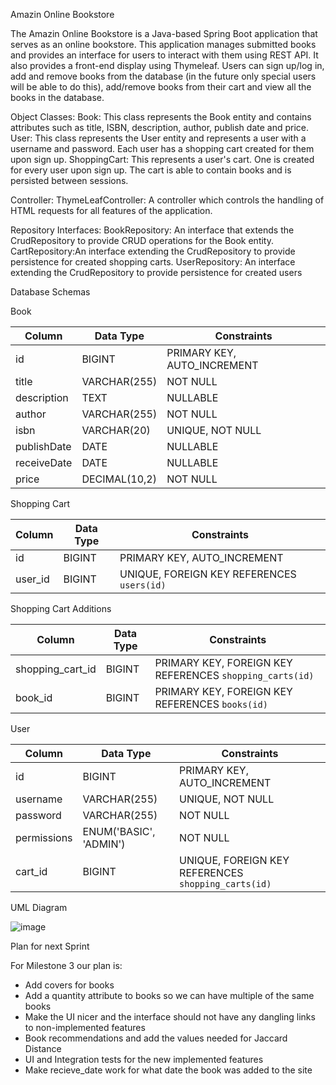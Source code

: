 Amazin Online Bookstore

The Amazin Online Bookstore is a Java-based Spring Boot application that serves as an online bookstore. This application manages submitted books and provides an interface for users to interact with them using REST API. It also provides a front-end display using Thymeleaf. Users can sign up/log in, add and remove books from the database (in the future only special users will be able to do this), add/remove books from their cart and view all the books in the database.

Object Classes:
Book: This class represents the Book entity and contains attributes such as title, ISBN, description, author, publish date and price.
User: This class represents the User entity and represents a user with a username and password. Each user has a shopping cart created for them upon sign up.
ShoppingCart: This represents a user's cart. One is created for every user upon sign up. The cart is able to contain books and is persisted between sessions.

Controller:
ThymeLeafController: A controller which controls the handling of HTML requests for all features of the application.

Repository Interfaces:
BookRepository: An interface that extends the CrudRepository to provide CRUD operations for the Book entity.
CartRepository:An interface extending the CrudRepository to provide persistence for created shopping carts.
UserRepository: An interface extending the CrudRepository to provide persistence for created users

Database Schemas 

Book

| Column       | Data Type        | Constraints                 |
|--------------|------------------|-----------------------------|
| id           | BIGINT           | PRIMARY KEY, AUTO_INCREMENT |
| title        | VARCHAR(255)     | NOT NULL                    |
| description  | TEXT             | NULLABLE                    |
| author       | VARCHAR(255)     | NOT NULL                    |
| isbn         | VARCHAR(20)      | UNIQUE, NOT NULL            |
| publishDate  | DATE             | NULLABLE                    |
| receiveDate  | DATE             | NULLABLE                    |
| price        | DECIMAL(10,2)    | NOT NULL                    |

Shopping Cart

| Column   | Data Type | Constraints                               |
|----------|-----------|-------------------------------------------|
| id       | BIGINT    | PRIMARY KEY, AUTO_INCREMENT               |
| user_id  | BIGINT    | UNIQUE, FOREIGN KEY REFERENCES `users(id)`|

Shopping Cart Additions

| Column             | Data Type | Constraints                                             |
|--------------------|-----------|---------------------------------------------------------|
| shopping_cart_id   | BIGINT    | PRIMARY KEY, FOREIGN KEY REFERENCES `shopping_carts(id)`|
| book_id            | BIGINT    | PRIMARY KEY, FOREIGN KEY REFERENCES `books(id)`         |

User

| Column        | Data Type              | Constraints                                        |
|---------------|------------------------|----------------------------------------------------|
| id            | BIGINT                 | PRIMARY KEY, AUTO_INCREMENT                        |
| username      | VARCHAR(255)           | UNIQUE, NOT NULL                                   |
| password      | VARCHAR(255)           | NOT NULL                                           |
| permissions   | ENUM('BASIC', 'ADMIN') | NOT NULL                                           |
| cart_id       | BIGINT                 | UNIQUE, FOREIGN KEY REFERENCES `shopping_carts(id)`|

UML Diagram

![image](https://github.com/user-attachments/assets/8a801513-fb7b-444e-9973-1bfd0e1780c1)

Plan for next Sprint

For Milestone 3 our plan is:
- Add covers for books
- Add a quantity attribute to books so we can have multiple of the same books
- Make the UI nicer and the interface should not have any dangling links to non-implemented features
- Book recommendations and add the values needed for Jaccard Distance
- UI and Integration tests for the new implemented features
- Make recieve_date work for what date the book was added to the site

